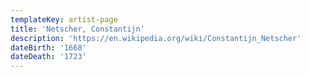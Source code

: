 ```yaml
---
templateKey: artist-page
title: 'Netscher, Constantijn'
description: 'https://en.wikipedia.org/wiki/Constantijn_Netscher'
dateBirth: '1668'
dateDeath: '1723'
---
```


